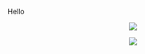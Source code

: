 Hello

<!-- ![Anurag's GitHub stats](https://github-readme-stats.vercel.app/api?username=alexxShandsome&count_private=true&theme=tokyonight) -->

<!-- Summary -->
<p align="center">
	<img src="https://github-readme-stats.vercel.app/api?username=alexxShandsome&count_private=true&theme=tokyonight&show_icons=true">
</p

<!-- Top languages -->
<p align="center">
	<img src="https://github-readme-stats.vercel.app/api/top-langs/?username=alexxShandsome&layout=compact$theme=tokyonight&count_private=true">
</p

<!-- [![Top Langs](https://github-readme-stats.vercel.app/api/top-langs/?username=anuraghazra&layout=compact)](https://github.com/anuraghazra/github-readme-stats) -->
